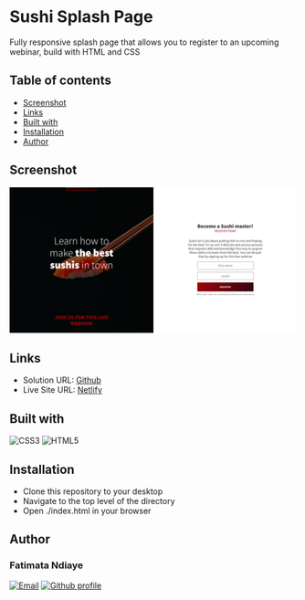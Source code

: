 # Sushi Splash Page

Fully responsive splash page that allows you to register to an upcoming webinar, build with HTML and CSS

## Table of contents

- [Screenshot](#screenshot)
- [Links](#links)
- [Built with](#built-with)
- [Installation](#installation)
- [Author](#author)

## Screenshot

![Screenshots](./images/Screenshot.png)

## Links

- Solution URL: [Github](https://github.com/fatima-xs/sushi-splash-page)
- Live Site URL: [Netlify](https://sushi-splash-fatima.netlify.app/)

## Built with

![CSS3](https://img.shields.io/badge/css3-%231572B6.svg?style=flat&logo=css3&logoColor=white)
![HTML5](https://img.shields.io/badge/html5-%23E34F26.svg?style=flat&logo=html5&logoColor=white)

## Installation

- Clone this repository to your desktop
- Navigate to the top level of the directory
- Open ./index.html in your browser

## Author

### Fatimata Ndiaye

[![Email](https://img.shields.io/badge/-Gmail-c14438?style=flat&logo=Gmail&logoColor=white)](mailto:fatimanndiaye@gmail.com)
[![Github profile](https://img.shields.io/badge/-Github-343a40?style=flat&logo=github&logoColor=white)](https://github.com/fatima-xs)
